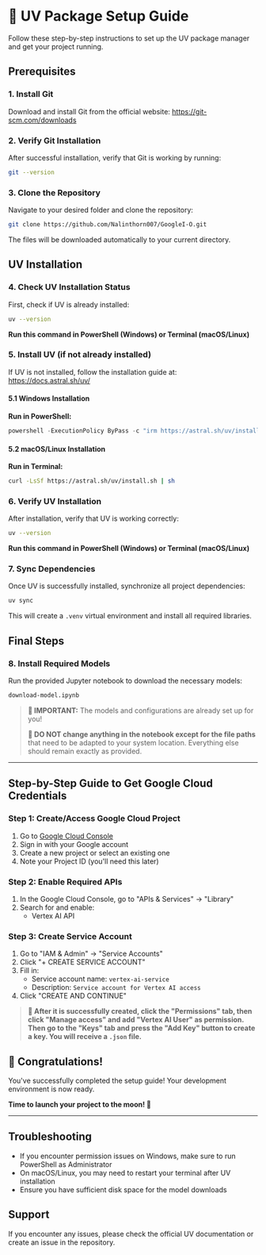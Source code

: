# 🚀 UV Package Setup Guide

Follow these step-by-step instructions to set up the UV package manager and get your project running.

## Prerequisites

### 1. Install Git
Download and install Git from the official website: https://git-scm.com/downloads

### 2. Verify Git Installation
After successful installation, verify that Git is working by running:
```bash
git --version
```

### 3. Clone the Repository
Navigate to your desired folder and clone the repository:
```bash
git clone https://github.com/Nalinthorn007/GoogleI-O.git
```
The files will be downloaded automatically to your current directory.

## UV Installation

### 4. Check UV Installation Status
First, check if UV is already installed:
```bash
uv --version
```
**Run this command in PowerShell (Windows) or Terminal (macOS/Linux)**

### 5. Install UV (if not already installed)
If UV is not installed, follow the installation guide at: https://docs.astral.sh/uv/

#### 5.1 Windows Installation
**Run in PowerShell:**
```powershell
powershell -ExecutionPolicy ByPass -c "irm https://astral.sh/uv/install.ps1 | iex"
```

#### 5.2 macOS/Linux Installation
**Run in Terminal:**
```bash
curl -LsSf https://astral.sh/uv/install.sh | sh
```

### 6. Verify UV Installation
After installation, verify that UV is working correctly:
```bash
uv --version
```
**Run this command in PowerShell (Windows) or Terminal (macOS/Linux)**

### 7. Sync Dependencies
Once UV is successfully installed, synchronize all project dependencies:
```bash
uv sync
```
This will create a `.venv` virtual environment and install all required libraries.

## Final Steps

### 8. Install Required Models
Run the provided Jupyter notebook to download the necessary models:
```bash
download-model.ipynb
```

> **🔴 IMPORTANT:** The models and configurations are already set up for you! 
> 
> **🔴 DO NOT change anything in the notebook except for the file paths** that need to be adapted to your system location. Everything else should remain exactly as provided.

---

## Step-by-Step Guide to Get Google Cloud Credentials

### Step 1: Create/Access Google Cloud Project
1. Go to [Google Cloud Console](https://console.cloud.google.com/)
2. Sign in with your Google account
3. Create a new project or select an existing one
4. Note your Project ID (you'll need this later)

### Step 2: Enable Required APIs
1. In the Google Cloud Console, go to "APIs & Services" → "Library"
2. Search for and enable:
   - Vertex AI API

### Step 3: Create Service Account
1. Go to "IAM & Admin" → "Service Accounts"
2. Click "+ CREATE SERVICE ACCOUNT"
3. Fill in:
   - Service account name: `vertex-ai-service`
   - Description: `Service account for Vertex AI access`
4. Click "CREATE AND CONTINUE"

> **🔴 After it is successfully created, click the "Permissions" tab, then click "Manage access" and add "Vertex AI User" as permission. Then go to the "Keys" tab and press the "Add Key" button to create a key. You will receive a `.json` file.**

## 🎉 Congratulations!

You've successfully completed the setup guide! Your development environment is now ready. 

**Time to launch your project to the moon! 🌙**

---

## Troubleshooting
- If you encounter permission issues on Windows, make sure to run PowerShell as Administrator
- On macOS/Linux, you may need to restart your terminal after UV installation
- Ensure you have sufficient disk space for the model downloads

## Support
If you encounter any issues, please check the official UV documentation or create an issue in the repository.
